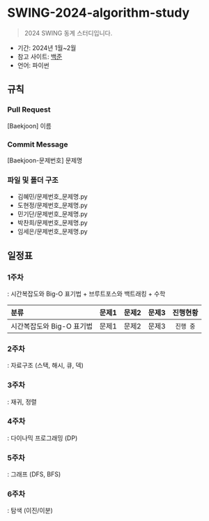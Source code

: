 # SWING-2024-algorithm-study
> 2024 SWING 동계 스터디입니다.


- 기간: 2024년 1월~2월
- 참고 사이트: [백준](https://www.acmicpc.net/)
- 언어: 파이썬

## 규칙
### Pull Request
[Baekjoon] 이름

### Commit Message
[Baekjoon-문제번호] 문제명

### 파일 및 폴더 구조
- 김혜민/문제번호_문제명.py
- 도현정/문제번호_문제명.py
- 민기단/문제번호_문제명.py
- 박찬희/문제번호_문제명.py
- 임세은/문제번호_문제명.py

## 일정표
### 1주차
: 시간복잡도와 Big-O 표기법 + 브루트포스와 백트래킹 + 수학

|**분류**|**문제1**|**문제2**|**문제3**|**진행현황**|
|:---|:---|:---|:---|:---:|
|시간복잡도와 Big-O 표기법|문제1|문제2|문제3|`진행 중`|


### 2주차
: 자료구조 (스택, 해시, 큐, 덱)


### 3주차
: 재귀, 정렬

### 4주차
: 다이나믹 프로그래밍 (DP)

### 5주차
: 그래프 (DFS, BFS)

### 6주차
: 탐색 (이진/이분)

